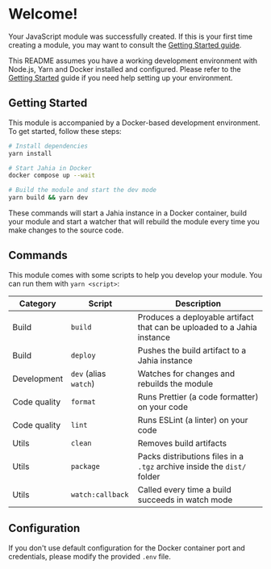 # Welcome!

Your JavaScript module was successfully created. If this is your first time creating a module, you may want to consult the [Getting Started guide](https://academy.jahia.com/tutorials-get-started/front-end-developer/setting-up-your-dev-environment#create-a-new-project).

This README assumes you have a working development environment with Node.js, Yarn and Docker installed and configured. Please refer to the [Getting Started](https://academy.jahia.com/tutorials-get-started/front-end-developer/setting-up-your-dev-environment) guide if you need help setting up your environment.

## Getting Started

This module is accompanied by a Docker-based development environment. To get started, follow these steps:

```bash
# Install dependencies
yarn install

# Start Jahia in Docker
docker compose up --wait

# Build the module and start the dev mode
yarn build && yarn dev
```

These commands will start a Jahia instance in a Docker container, build your module and start a watcher that will rebuild the module every time you make changes to the source code.

## Commands

This module comes with some scripts to help you develop your module. You can run them with `yarn <script>`:

| Category     | Script                | Description                                                             |
| ------------ | --------------------- | ----------------------------------------------------------------------- |
| Build        | `build`               | Produces a deployable artifact that can be uploaded to a Jahia instance |
| Build        | `deploy`              | Pushes the build artifact to a Jahia instance                           |
| Development  | `dev` (alias `watch`) | Watches for changes and rebuilds the module                             |
| Code quality | `format`              | Runs Prettier (a code formatter) on your code                           |
| Code quality | `lint`                | Runs ESLint (a linter) on your code                                     |
| Utils        | `clean`               | Removes build artifacts                                                 |
| Utils        | `package`             | Packs distributions files in a `.tgz` archive inside the `dist/` folder |
| Utils        | `watch:callback`      | Called every time a build succeeds in watch mode                        |

## Configuration

If you don't use default configuration for the Docker container port and credentials, please modify the provided `.env` file.
